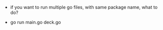 * if you want to run multiple go files,
  with same package name, what to do?
- go run main.go deck.go

